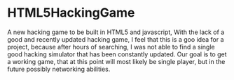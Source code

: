 HTML5HackingGame
================

A new hacking game to be built in HTML5 and javascript, With the lack of a good and recently updated hacking game, I feel that this is a goo idea for a project, because after hours of searching, I was not able to  find a single good hacking simulator that has been constantly updated. Our goal is to get a working game, that at this point will most likely be single player, but in the future possibly networking abilities.

